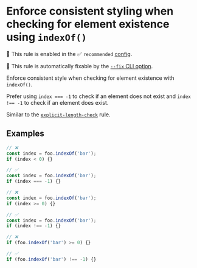 # Enforce consistent styling when checking for element existence using `indexOf()`

💼 This rule is enabled in the ✅ `recommended` [config](https://github.com/sindresorhus/eslint-plugin-unicorn#preset-configs-eslintconfigjs).

🔧 This rule is automatically fixable by the [`--fix` CLI option](https://eslint.org/docs/latest/user-guide/command-line-interface#--fix).

<!-- end auto-generated rule header -->
<!-- Do not manually modify this header. Run: `npm run fix:eslint-docs` -->

Enforce consistent style when checking for element existence with `indexOf()`.

Prefer using `index === -1` to check if an element does not exist and `index !== -1` to check if an element does exist.

Similar to the [`explicit-length-check`](explicit-length-check.md) rule.

## Examples

```js
// ❌
const index = foo.indexOf('bar');
if (index < 0) {}

// ✅
const index = foo.indexOf('bar');
if (index === -1) {}
```

```js
// ❌
const index = foo.indexOf('bar');
if (index >= 0) {}

// ✅
const index = foo.indexOf('bar');
if (index !== -1) {}
```

```js
// ❌
if (foo.indexOf('bar') >= 0) {}

// ✅
if (foo.indexOf('bar') !== -1) {}
```
